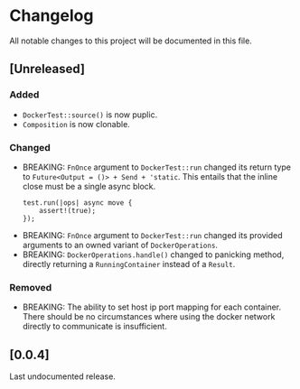 # Changelog
All notable changes to this project will be documented in this file.

## [Unreleased]

### Added
- `DockerTest::source()` is now puplic.
- `Composition` is now clonable.

### Changed
- BREAKING: `FnOnce` argument to `DockerTest::run` changed its return type to
    `Future<Output = ()> + Send + 'static`.
    This entails that the inline close must be a single async block.
    ```
    test.run(|ops| async move {
        assert!(true);
    });
    ```
- BREAKING: `FnOnce` argument to `DockerTest::run` changed its provided arguments to an owned
    variant of `DockerOperations`.
- BREAKING: `DockerOperations.handle()` changed to panicking method, directly returning a
    `RunningContainer` instead of a `Result`.

### Removed
- BREAKING: The ability to set host ip port mapping for each container.
    There should be no circumstances where using the docker network directly to communicate
    is insufficient.

## [0.0.4]

Last undocumented release.
